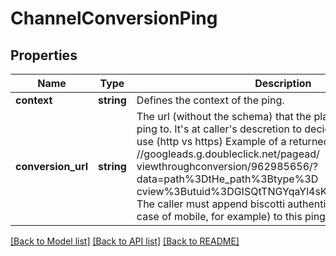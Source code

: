 # ChannelConversionPing

## Properties
Name | Type | Description | Notes
------------ | ------------- | ------------- | -------------
**context** | **string** | Defines the context of the ping. | [optional] 
**conversion_url** | **string** | The url (without the schema) that the player shall send the ping to. It&#39;s at caller&#39;s descretion to decide which schema to use (http vs https) Example of a returned url: //googleads.g.doubleclick.net/pagead/ viewthroughconversion/962985656/?data&#x3D;path%3DtHe_path%3Btype%3D cview%3Butuid%3DGISQtTNGYqaYl4sKxoVvKA&amp;labe&#x3D;default The caller must append biscotti authentication (ms param in case of mobile, for example) to this ping. | [optional] 

[[Back to Model list]](../README.md#documentation-for-models) [[Back to API list]](../README.md#documentation-for-api-endpoints) [[Back to README]](../README.md)


